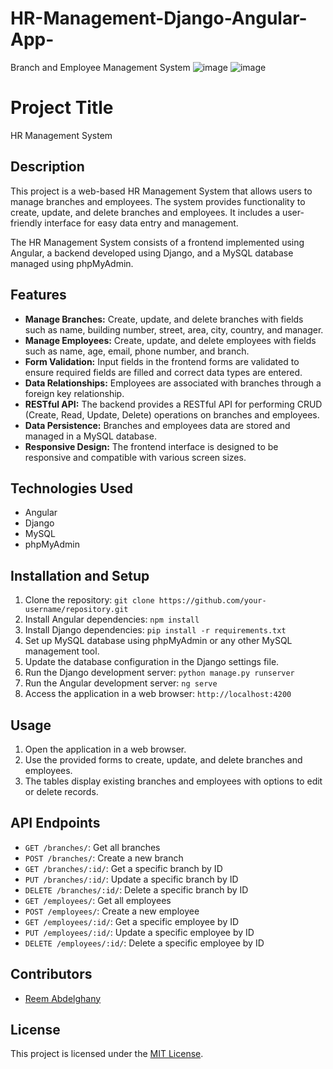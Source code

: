 # HR-Management-Django-Angular-App-
Branch and Employee Management System
![image](https://github.com/ReemAbdelghany/HR-Management-Django-Angular-App-/assets/127961912/4d2c8762-c29c-479a-ac43-dd9db2523636)
![image](https://github.com/ReemAbdelghany/HR-Management-Django-Angular-App-/assets/127961912/158ef9c1-f722-41aa-bdc8-6ad6650ac14a)

# Project Title

HR Management System

## Description

This project is a web-based HR Management System that allows users to manage branches and employees. The system provides functionality to create, update, and delete branches and employees. It includes a user-friendly interface for easy data entry and management.

The HR Management System consists of a frontend implemented using Angular, a backend developed using Django, and a MySQL database managed using phpMyAdmin.

## Features

- **Manage Branches:** Create, update, and delete branches with fields such as name, building number, street, area, city, country, and manager.
- **Manage Employees:** Create, update, and delete employees with fields such as name, age, email, phone number, and branch.
- **Form Validation:** Input fields in the frontend forms are validated to ensure required fields are filled and correct data types are entered.
- **Data Relationships:** Employees are associated with branches through a foreign key relationship.
- **RESTful API:** The backend provides a RESTful API for performing CRUD (Create, Read, Update, Delete) operations on branches and employees.
- **Data Persistence:** Branches and employees data are stored and managed in a MySQL database.
- **Responsive Design:** The frontend interface is designed to be responsive and compatible with various screen sizes.

## Technologies Used

- Angular
- Django
- MySQL
- phpMyAdmin

## Installation and Setup

1. Clone the repository: `git clone https://github.com/your-username/repository.git`
2. Install Angular dependencies: `npm install`
3. Install Django dependencies: `pip install -r requirements.txt`
4. Set up MySQL database using phpMyAdmin or any other MySQL management tool.
5. Update the database configuration in the Django settings file.
6. Run the Django development server: `python manage.py runserver`
7. Run the Angular development server: `ng serve`
8. Access the application in a web browser: `http://localhost:4200`

## Usage

1. Open the application in a web browser.
2. Use the provided forms to create, update, and delete branches and employees.
3. The tables display existing branches and employees with options to edit or delete records.

## API Endpoints

- `GET /branches/`: Get all branches
- `POST /branches/`: Create a new branch
- `GET /branches/:id/`: Get a specific branch by ID
- `PUT /branches/:id/`: Update a specific branch by ID
- `DELETE /branches/:id/`: Delete a specific branch by ID
- `GET /employees/`: Get all employees
- `POST /employees/`: Create a new employee
- `GET /employees/:id/`: Get a specific employee by ID
- `PUT /employees/:id/`: Update a specific employee by ID
- `DELETE /employees/:id/`: Delete a specific employee by ID

## Contributors

- [Reem Abdelghany](https://github.com/ReemAbdelghany)

## License

This project is licensed under the [MIT License](https://opensource.org/licenses/MIT).

